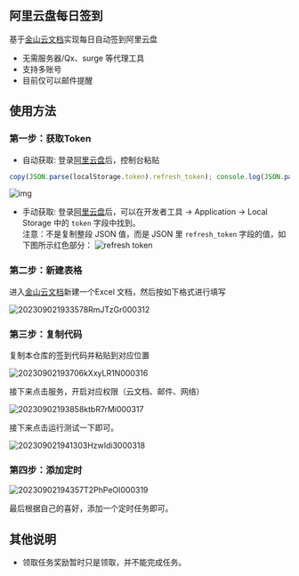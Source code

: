 ## 阿里云盘每日签到

基于[金山云文档](https://www.kdocs.cn/)实现每日自动签到阿里云盘

- 无需服务器/Qx、surge 等代理工具
- 支持多账号
- 目前仅可以邮件提醒

## 使用方法

### 第一步：获取Token

- 自动获取: 登录[阿里云盘](https://www.aliyundrive.com/drive/)后，控制台粘贴
```javascript
copy(JSON.parse(localStorage.token).refresh_token); console.log(JSON.parse(localStorage.token).refresh_token);
```
![img](https://file2.antmoe.com/image/2/2023/09/02/64f31a55e0a16.png)

- 手动获取: 登录[阿里云盘](https://www.aliyundrive.com/drive/)后，可以在开发者工具 ->
  Application -> Local Storage 中的 `token` 字段中找到。  
  注意：不是复制整段 JSON 值，而是 JSON 里 `refresh_token` 字段的值，如下图所示红色部分：
  ![refresh token](https://file2.antmoe.com/image/2/2023/09/02/64f31a6a98384.png)

### 第二步：新建表格

进入[金山云文档](https://www.kdocs.cn/)新建一个Excel 文档，然后按如下格式进行填写

![202309021933578RmJTzGr000312](https://file2.antmoe.com/image/2/2023/09/02/64f31ddcc8270.png)

### 第三步：复制代码

复制本仓库的签到代码并粘贴到对应位置

![20230902193706kXxyLR1N000316](https://file2.antmoe.com/image/2/2023/09/02/64f31ebe334df.png)

接下来点击服务，开启对应权限（云文档、邮件、网络）

![20230902193858ktbR7rMi000317](https://file2.antmoe.com/image/2/2023/09/02/64f31f0c12470.png)

接下来点击运行测试一下即可。

![202309021941303HzwIdi3000318](https://file2.antmoe.com/image/2/2023/09/02/64f31f93d4382.png)



### 第四步：添加定时

![20230902194357T2PhPeOI000319](https://file2.antmoe.com/image/2/2023/09/02/64f320216dc45.png)

最后根据自己的喜好，添加一个定时任务即可。

## 其他说明

- 领取任务奖励暂时只是领取，并不能完成任务。
